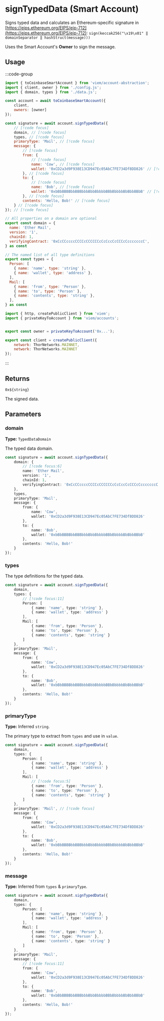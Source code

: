 # signTypedData (Smart Account)

Signs typed data and calculates an Ethereum-specific signature in [https://eips.ethereum.org/EIPS/eip-712](https://eips.ethereum.org/EIPS/eip-712): `sign(keccak256("\x19\x01" ‖ domainSeparator ‖ hashStruct(message)))`

Uses the Smart Account's **Owner** to sign the message.

## Usage

:::code-group

```js twoslash [example.ts]
import { toCoinbaseSmartAccount } from 'viem/account-abstraction';
import { client, owner } from './config.js';
import { domain, types } from './data.js';

const account = await toCoinbaseSmartAccount({
    client,
    owners: [owner]
});

const signature = await account.signTypedData({
    // [!code focus]
    domain, // [!code focus]
    types, // [!code focus]
    primaryType: 'Mail', // [!code focus]
    message: {
        // [!code focus]
        from: {
            // [!code focus]
            name: 'Cow', // [!code focus]
            wallet: '0xCD2a3d9F938E13CD947Ec05AbC7FE734Df8DD826' // [!code focus]
        }, // [!code focus]
        to: {
            // [!code focus]
            name: 'Bob', // [!code focus]
            wallet: '0xbBbBBBBbbBBBbbbBbbBbbbbBBbBbbbbBbBbbBBbB' // [!code focus]
        }, // [!code focus]
        contents: 'Hello, Bob!' // [!code focus]
    } // [!code focus]
}); // [!code focus]
```

```js twoslash [data.ts] filename="data.ts"
// All properties on a domain are optional
export const domain = {
  name: 'Ether Mail',
  version: '1',
  chainId: 1,
  verifyingContract: '0xCcCCccccCCCCcCCCCCCcCcCccCcCCCcCcccccccC',
} as const

// The named list of all type definitions
export const types = {
  Person: [
    { name: 'name', type: 'string' },
    { name: 'wallet', type: 'address' },
  ],
  Mail: [
    { name: 'from', type: 'Person' },
    { name: 'to', type: 'Person' },
    { name: 'contents', type: 'string' },
  ],
} as const
```

```js twoslash [config.ts] filename="config.ts"
import { http, createPublicClient } from 'viem';
import { privateKeyToAccount } from 'viem/accounts';


export const owner = privateKeyToAccount('0x...');

export const client = createPublicClient({
    network: ThorNetworks.MAINNET,
    network: ThorNetworks.MAINNET
});
```

:::

## Returns

`0x${string}`

The signed data.

## Parameters

### domain

**Type:** `TypedDataDomain`

The typed data domain.

```ts
const signature = await account.signTypedData({
    domain: {
        // [!code focus:6]
        name: 'Ether Mail',
        version: '1',
        chainId: 1,
        verifyingContract: '0xCcCCccccCCCCcCCCCCCcCcCccCcCCCcCcccccccC'
    },
    types,
    primaryType: 'Mail',
    message: {
        from: {
            name: 'Cow',
            wallet: '0xCD2a3d9F938E13CD947Ec05AbC7FE734Df8DD826'
        },
        to: {
            name: 'Bob',
            wallet: '0xbBbBBBBbbBBBbbbBbbBbbbbBBbBbbbbBbBbbBBbB'
        },
        contents: 'Hello, Bob!'
    }
});
```

### types

The type definitions for the typed data.

```ts
const signature = await account.signTypedData({
    domain,
    types: {
        // [!code focus:11]
        Person: [
            { name: 'name', type: 'string' },
            { name: 'wallet', type: 'address' }
        ],
        Mail: [
            { name: 'from', type: 'Person' },
            { name: 'to', type: 'Person' },
            { name: 'contents', type: 'string' }
        ]
    },
    primaryType: 'Mail',
    message: {
        from: {
            name: 'Cow',
            wallet: '0xCD2a3d9F938E13CD947Ec05AbC7FE734Df8DD826'
        },
        to: {
            name: 'Bob',
            wallet: '0xbBbBBBBbbBBBbbbBbbBbbbbBBbBbbbbBbBbbBBbB'
        },
        contents: 'Hello, Bob!'
    }
});
```

### primaryType

**Type:** Inferred `string`.

The primary type to extract from `types` and use in `value`.

```ts
const signature = await account.signTypedData({
    domain,
    types: {
        Person: [
            { name: 'name', type: 'string' },
            { name: 'wallet', type: 'address' }
        ],
        Mail: [
            // [!code focus:5]
            { name: 'from', type: 'Person' },
            { name: 'to', type: 'Person' },
            { name: 'contents', type: 'string' }
        ]
    },
    primaryType: 'Mail', // [!code focus]
    message: {
        from: {
            name: 'Cow',
            wallet: '0xCD2a3d9F938E13CD947Ec05AbC7FE734Df8DD826'
        },
        to: {
            name: 'Bob',
            wallet: '0xbBbBBBBbbBBBbbbBbbBbbbbBBbBbbbbBbBbbBBbB'
        },
        contents: 'Hello, Bob!'
    }
});
```

### message

**Type:** Inferred from `types` & `primaryType`.

```ts
const signature = await account.signTypedData({
    domain,
    types: {
        Person: [
            { name: 'name', type: 'string' },
            { name: 'wallet', type: 'address' }
        ],
        Mail: [
            { name: 'from', type: 'Person' },
            { name: 'to', type: 'Person' },
            { name: 'contents', type: 'string' }
        ]
    },
    primaryType: 'Mail',
    message: {
        // [!code focus:11]
        from: {
            name: 'Cow',
            wallet: '0xCD2a3d9F938E13CD947Ec05AbC7FE734Df8DD826'
        },
        to: {
            name: 'Bob',
            wallet: '0xbBbBBBBbbBBBbbbBbbBbbbbBBbBbbbbBbBbbBBbB'
        },
        contents: 'Hello, Bob!'
    }
});
```
